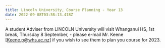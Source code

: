 ```yaml
---
title: Lincoln University, Course Planning - Year 13
date: 2022-09-08T03:58:13.418Z
---
```

A student Adviser from LINCOLN University will visit Whanganui HS, 1st break, Thursday 8 September, - please e-mail Mr. Keene [Keene.p@whs.ac.nz] if you wish to see them to plan you course for 2023. 
